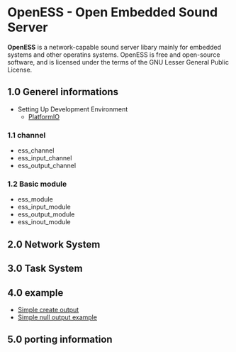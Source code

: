 # OpenESS - Open Embedded Sound Server

**OpenESS**   is a network-capable sound server libary mainly for embedded systems and
other operatins systems. OpenESS is free and open-source software, and is licensed under the terms of the GNU Lesser General Public License.

## 1.0 Generel informations
  * Setting Up Development Environment
    - [PlatformIO](started_platformio)
  ### 1.1 channel
  *  ess_channel
  *  ess_input_channel
  *  ess_output_channel

  ### 1.2 Basic module
  *  ess_module
  *  ess_input_module
  *  ess_output_module
  *  ess_inout_module


## 2.0 Network System



## 3.0 Task System




## 4.0 example
  * [Simple create output](sinple_example_output)
  * [Simple null output example](null_example_output)

## 5.0 porting information
